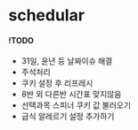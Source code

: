 # schedular
#### !TODO
<ul>
  <li>31일, 윤년 등 날짜이슈 해결</li>
  <li>주석처리</li>
  <li>쿠키 설정 후 리프레시</li>
  <li>8반 외 다른반 시간표 맞지않음</li>
  <li>선택과목 스피너 쿠키 값 불러오기</li>
  <li>급식 알레르기 설정 추가하기</li>
</ul>
